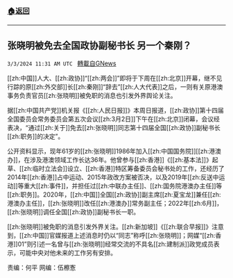 ###  [:house:返回](README.md)
---


## 张晓明被免去全国政协副秘书长  另一个秦刚？
`3/3/2024 11:31 AM UTC ` [轉載自GNews](https://gnews.org/articles/2361575)

[[zh:中国]]人大、[[zh:政协]]“[[zh:两会]]”即将于下周在[[zh:北京]]开幕，继不见行踪的原[[zh:外交部]]长[[zh:秦刚]]“辞去”[[zh:人大代表]]之后，一则有关原港澳事务负责官员[[zh:张晓明]]被免职的消息也引发外界舆论关注。

据[[zh:中国共产党]]机关报《[[zh:人民日报]]》本周日报道，[[zh:政协]]第十四届全国委员会常务委员会第五次会议[[zh:3月2日]]下午在[[zh:北京]]闭幕，会议经表决，“通过[[zh:关于]]免去[[zh:张晓明]]同志第十四届全国[[zh:政协]]副秘书长[[zh:职务]]的决定”。

公开资料显示，现年61岁的[[zh:张晓明]]1986年加入[[zh:中国国务院]][[zh:港澳办]]，在涉及港澳领域工作长达36年。他曾参与[[zh:香港]]《[[zh:基本法]]》起草、[[zh:临时立法会]]设立、[[zh:香港]]特区筹备委员会秘书处的工作，还经历了2014年[[zh:香港]]占中运动、2015年政改方案被否决，以及2019年[[zh:反送中运动]]等重大[[zh:事件]]，并担任过[[zh:中联办主任]]、[[zh:国务院港澳办主任]]等[[zh:职务]]。2020年，[[zh:中国]]全国[[zh:政协]]副主席[[zh:夏宝龙]]兼任[[zh:港澳办主任]]，[[zh:张晓明]]改任[[zh:港澳办]]常务副主任；2022年[[zh:6月]]，[[zh:张晓明]]调任全国[[zh:政协]]副秘书长一职。

[[zh:张晓明]]被免职的消息引发外界关注。[[zh:新加坡]]《[[zh:联合早报]]》注意到，[[zh:中国]]官媒报道上述消息时仍以“同志”称呼[[zh:张晓明]]；网媒“[[zh:香港]]01”则引述一名曾与[[zh:张晓明]]经常交流的不具名[[zh:建制派]]政党成员表示，可能中央对他未来的工作另有安排。

责编：何平       网编：伍檫愙
